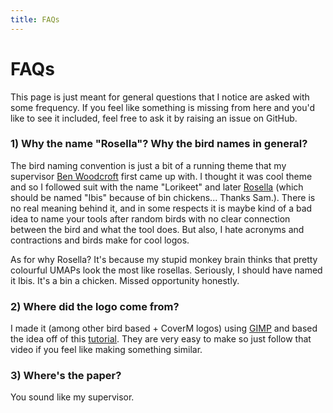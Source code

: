 ```yaml
---
title: FAQs
---
```


FAQs
========

This page is just meant for general questions that I notice are asked with some frequency. If you feel like something
is missing from here and you'd like to see it included, feel free to ask it by raising an issue on GitHub.

### 1) Why the name "Rosella"? Why the bird names in general?

The bird naming convention is just a bit of a running theme that my supervisor [Ben Woodcroft](https://github.com/wwood)
first came up with. I thought it was cool theme and so I followed suit with the name "Lorikeet" and later [Rosella](https://rhysnewell.github.io/Rosella) 
(which should be named "Ibis" because of bin chickens... Thanks Sam.). 
There is no real meaning behind it, and in some respects it is maybe kind of a bad idea to name your tools after random birds 
with no clear connection between the bird and what the tool does. But also, I hate acronyms and contractions and birds
make for cool logos.

As for why Rosella? It's because my stupid monkey brain thinks that pretty colourful UMAPs look the most like rosellas.
Seriously, I should have named it Ibis. It's a bin a chicken. Missed opportunity honestly.

### 2) Where did the logo come from?

I made it (among other bird based + CoverM logos) using [GIMP](https://www.gimp.org/) and based the idea off of this 
[tutorial](https://www.youtube.com/watch?v=fSOR7mPwb4I). They are very easy to make so just follow that video if you 
feel like making something similar.

### 3) Where's the paper?

You sound like my supervisor.